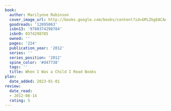 ```yaml
---
book:
  author: Marilynne Robinson
  cover_image_url: http://books.google.com/books/content?id=GMiZkgEACAAJ&printsec=frontcover&img=1&zoom=1&source=gbs_api
  goodreads: '12095063'
  isbn13: '9780374298784'
  isbn9: 0374298785
  owned: ''
  pages: '224'
  publication_year: '2012'
  series: ''
  series_position: '2012'
  spine_color: '#d47738'
  tags: ''
  title: When I Was a Child I Read Books
plan:
  date_added: 2023-01-01
review:
  date_read:
  - 2012-08-14
  rating: 5
---
```

